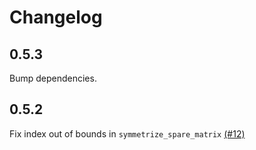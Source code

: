 # Changelog

## 0.5.3

Bump dependencies.


## 0.5.2

Fix index out of bounds in `symmetrize_spare_matrix` [(#12)](https://github.com/frjnn/bhtsne/pull/12)
